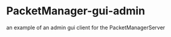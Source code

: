 PacketManager-gui-admin
=======================

an example of an admin gui client for the PacketManagerServer
